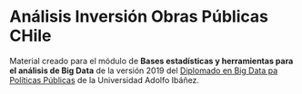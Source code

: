 Análisis Inversión Obras Públicas CHile
================

Material creado para el módulo de **Bases estadísticas y herramientas para el análisis de Big Data** de la versión 2019 del [Diplomado en Big Data pa Políticas Públicas](https://gobierno.uai.cl/diplomado/diplomado-big-data-politicas-publicas/) de la Universidad Adolfo Ibáñez.

